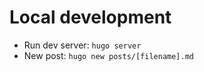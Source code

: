 # Local development

- Run dev server: `hugo server`
- New post: `hugo new posts/[filename].md   `


